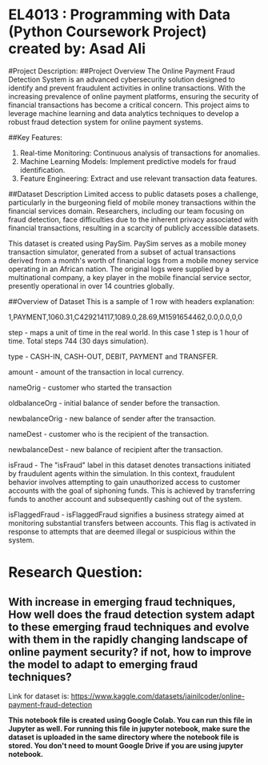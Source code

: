 # EL4013 : Programming with Data (Python Coursework Project) created by: Asad Ali
#Project Description:
##Project Overview
The Online Payment Fraud Detection System is an advanced cybersecurity solution designed to identify and prevent fraudulent activities in online transactions. With the increasing prevalence of online payment platforms, ensuring the security of financial transactions has become a critical concern. This project aims to leverage machine learning and data analytics techniques to develop a robust fraud detection system for online payment systems.

##Key Features:

1.   Real-time Monitoring: Continuous analysis of transactions for anomalies.
2.   Machine Learning Models: Implement predictive models for fraud identification.
3. Feature Engineering: Extract and use relevant transaction data features.

##Dataset Description
Limited access to public datasets poses a challenge, particularly in the burgeoning field of mobile money transactions within the financial services domain. Researchers, including our team focusing on fraud detection, face difficulties due to the inherent privacy associated with financial transactions, resulting in a scarcity of publicly accessible datasets.

This dataset is created using PaySim. PaySim serves as a mobile money transaction simulator, generated from a subset of actual transactions derived from a month's worth of financial logs from a mobile money service operating in an African nation. The original logs were supplied by a multinational company, a key player in the mobile financial service sector, presently operational in over 14 countries globally.

##Overview of Dataset
This is a sample of 1 row with headers explanation:

1,PAYMENT,1060.31,C429214117,1089.0,28.69,M1591654462,0.0,0.0,0,0

step - maps a unit of time in the real world. In this case 1 step is 1 hour of time. Total steps 744 (30 days simulation).

type - CASH-IN, CASH-OUT, DEBIT, PAYMENT and TRANSFER.

amount - amount of the transaction in local currency.

nameOrig - customer who started the transaction

oldbalanceOrg - initial balance of sender before the transaction.

newbalanceOrig - new balance of sender after the transaction.

nameDest - customer who is the recipient of the transaction.

newbalanceDest - new balance of recipient after the transaction.

isFraud - The "isFraud" label in this dataset denotes transactions initiated by fraudulent agents within the simulation. In this context, fraudulent behavior involves attempting to gain unauthorized access to customer accounts with the goal of siphoning funds. This is achieved by transferring funds to another account and subsequently cashing out of the system.

isFlaggedFraud - isFlaggedFraud signifies a business strategy aimed at monitoring substantial transfers between accounts. This flag is activated in response to attempts that are deemed illegal or suspicious within the system.

# Research Question:
## With increase in emerging fraud techniques, How well does the fraud detection system adapt to these emerging fraud techniques and evolve with them in the rapidly changing landscape of online payment security? if not, how to improve the model to adapt to emerging fraud techniques?

Link for dataset is:
https://www.kaggle.com/datasets/jainilcoder/online-payment-fraud-detection

**This notebook file is created using Google Colab. You can run this file in Jupyter as well. For running this file in jupyter notebook, make sure the dataset is uploaded in the same directory where the notebook file is stored. You don't need to mount Google Drive if you are using jupyter notebook.**
